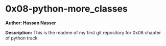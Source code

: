 # 0x08-python-more_classes
**Author: Hassan Nasser**

**Description:**
This is the readme of my first git repository for 0x08 chapter of python track